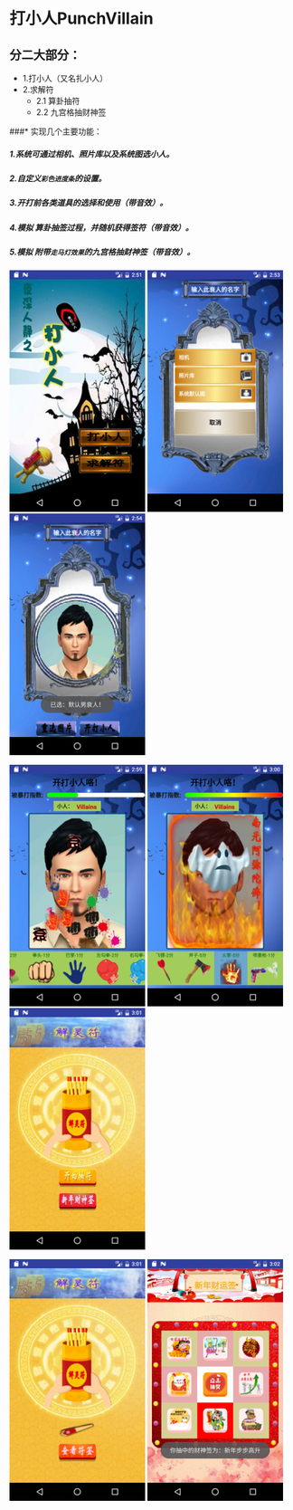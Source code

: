 # 打小人PunchVillain

## 分二大部分：
   * 1.打小人（又名扎小人）
   * 2.求解符
      * 2.1 算卦抽符
      * 2.2 九宫格抽财神签
      
###* 实现几个主要功能：

#####  1.系统可通过相机、照片库以及系统图选小人。

#####   2.自定义`彩色进度条`的设置。

#####  3.开打前各类道具的选择和使用（带音效）。

#####  4.模拟 算卦抽签过程，并随机获得签符（带音效）。

#####  5.模拟 附带`走马灯效果`的九宫格抽财神签（带音效）。


![image](https://github.com/sallyQin/PunchVillain/raw/master/app/src/main/res/raw/1.png)
![image](https://github.com/sallyQin/PunchVillain/raw/master/app/src/main/res/raw/2.png)
![image](https://github.com/sallyQin/PunchVillain/raw/master/app/src/main/res/raw/3.png)

![image](https://github.com/sallyQin/PunchVillain/raw/master/app/src/main/res/raw/4.png)
![image](https://github.com/sallyQin/PunchVillain/raw/master/app/src/main/res/raw/5.png)
![image](https://github.com/sallyQin/PunchVillain/raw/master/app/src/main/res/raw/6.png)


![image](https://github.com/sallyQin/PunchVillain/raw/master/app/src/main/res/raw/7.png)
![image](https://github.com/sallyQin/PunchVillain/raw/master/app/src/main/res/raw/8.png)

